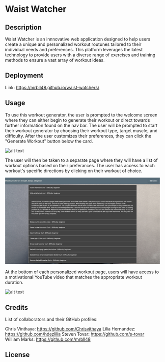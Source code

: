 # Waist Watcher

## Description

Waist Watcher is an innnovative web application designed to help users create a unique and personalized workout routunes tailored to their individual needs and preferences. This platform leverages the latest technology to provide users with a diverse range of exercises and training methods to ensure a vast array of workout ideas. 

## Deployment 

Link: https://mrbll48.github.io/waist-watchers/

## Usage

To use this workout generator, the user is prompted to the welcome screen where they can either begin to generate their workout or direct towards further information found on the nav bar. The user will be prompted to start their workout generator by choosing their workout type, target muscle, and difficulty. After the user customizes their preferences, they can click the "Generate Workout" button below the card. 

![alt text](./images/Screenshot%202023-05-04%20at%2010.32.12%20AM.png)

The user will then be taken to a separate page where they will have a list of workout options based on their preferances. The user has access to each workout's specific directions by clicking on their workout of choice. 

![alt text](./images/Screenshot%202023-05-04%20at%2010.38.05%20AM.png)

At the bottom of each personalized workout page, users will have access to a motivational YouTube video that matches the appropriate workout duration.

![alt text](./images/Screenshot%202023-05-04%20at%2010.44.44%20AM.png)

## Credits

List of collaborators and their GitHub profiles:  

Chris Vinthaya: https://github.com/Chrisvithaya
Lilia Hernandez: https://github.com/hdezlilia
Steven Tovar: https://github.com/s-tovar
William Marks: https://github.com/mrbll48

## License
